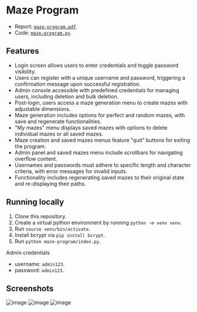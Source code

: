 # Maze Program

- Report: [`maze-program.pdf`](maze-program.pdf).
- Code: [`maze-program.py`](maze-program.py).

## Features

- Login screen allows users to enter credentials and toggle password visibility.
- Users can register with a unique username and password, triggering a confirmation message upon successful registration.
- Admin console accessible with predefined credentials for managing users, including deletion and bulk deletion.
- Post-login, users access a maze generation menu to create mazes with adjustable dimensions.
- Maze generation includes options for perfect and random mazes, with save and regenerate functionalities.
- "My mazes" menu displays saved mazes with options to delete individual mazes or all saved mazes.
- Maze creation and saved mazes menus feature "quit" buttons for exiting the program.
- Admin panel and saved mazes menu include scrollbars for navigating overflow content.
- Usernames and passwords must adhere to specific length and character criteria, with error messages for invalid inputs.
- Functionality includes regenerating saved mazes to their original state and re-displaying their paths.

## Running locally

1. Clone this repository.
2. Create a virtual python environment by running `python -m venv venv`.
3. Run `source venv/bin/activate`.
4. Install bcrypt via `pip install bcrypt`.
5. Run `python maze-program/index.py`.

Admin credentials

- username: `admin123`.
- password: `admin123`.

## Screenshots

![image](https://github.com/user-attachments/assets/fa7d5df4-fcef-4b8e-bc7b-4329c196c67b)
![image](https://github.com/user-attachments/assets/30386071-5df4-49d3-8636-4466bb9a3431)
![image](https://github.com/user-attachments/assets/ab79efc6-ca63-44d3-a089-89d75225f52e)
